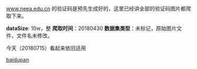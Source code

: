 www.neea.edu.cn 的验证码是预先生成好的，这里已经讲全部的验证码图片都爬取下来。

**dataSize**: 10w，整
**爬取时间**：20180430
**数据集类型**：未标记，原始图片文件，文件名未修改。

今天（20180715）看起来依旧适用

[baidupan](https://pan.baidu.com/s/14PkwB_dfD368FJ-78soORw)

